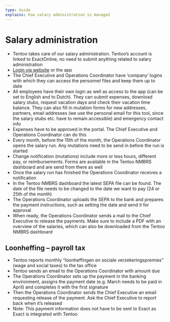 ```yaml
---
type: Guide
explains: how salary administration is managed
---
```


# Salary administration

* Tentoo takes care of our salary administration. Tentoo’s account is linked to ExactOnline, no need to submit anything related to salary administration
* [Login via website](https://tentoo.nmbrs.nl/applications) or the app
* The Chief Executive and Operations Coordinator have ‘company’ logins with which they can access the personnel files and keep them up to date
* All employees have their own login as well as access to the app (can be set to English and to Dutch). They can submit expenses, download salary stubs, request vacation days and check their vacation time balance. They can also fill in mutation forms for new addresses, partners, email addresses (we use the personal email for this tool, since the salary stubs etc. have to remain accessible) and emergency contact info
* Expenses have to be approved in the portal. The Chief Executive and Operations Coordinator can do this
* Every month, before the 15th of the month, the Operations Coordinator opens the salary run. Any mutations need to be send in before the run is started
* Change notification (mutations) include more or less hours, different pay, or reimbursements. Forms are available in the Tentoo NMBRS dashboard and are send from there as well
* Once the salary run has finished the Operations Coordinator receives a notification
* In the Tentoo NMBRS dashboard the latest SEPA file can be found. The date of the file needs to be changed to the date we want to pay (24 or 25th of the month)
* The Operations Coordinator uploads the SEPA to the bank and prepares the payment instructions, such as setting the date and send it for approval
* When ready, the Operations Coordinator sends a mail to the Chief Executive to release the payments. Make sure to include a PDF with an overview of the salaries, which can also be downloaded from the Tentoo NMBRS dashboard

## Loonheffing – payroll tax

* Tentoo reports monthly “loonheffingen en sociale verzekeringspremies” (wage and social taxes) to the tax office
* Tentoo sends an email to the Operations Coordinator with amount due
* The Operations Coordinator sets up the payment in the banking environment, assigns the payment date (e.g. March needs to be paid in April) and completes it with the first signature
* Then the Operations Coordinator sends the Chief Executive an email requesting release of the payment. Ask the Chief Executive to report back when it’s released
* Note: This payment information does not have to be sent to Exact as Exact is integrated with Tentoo
